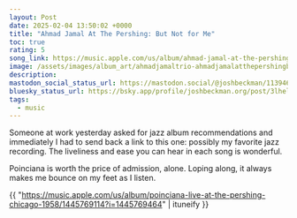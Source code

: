 ```yaml
---
layout: Post
date: 2025-02-04 13:50:02 +0000
title: "Ahmad Jamal At The Pershing: But Not for Me"
toc: true
rating: 5
song_link: https://music.apple.com/us/album/ahmad-jamal-at-the-pershing-but-not-for-me/1445769114
image: /assets/images/album_art/ahmadjamaltrio-ahmadjamalatthepershingbutnotforme.jpg
description: 
mastodon_social_status_url: https://mastodon.social/@joshbeckman/113946820585728721
bluesky_status_url: https://bsky.app/profile/joshbeckman.org/post/3lhelqyb4ki24
tags:
  - music
---
```



Someone at work yesterday asked for jazz album recommendations and immediately I had to send back a link to this one: possibly my favorite jazz recording. The liveliness and ease you can hear in each song is wonderful.

Poinciana is worth the price of admission, alone. Loping along, it always makes me bounce on my feet as I listen.

{{ "https://music.apple.com/us/album/poinciana-live-at-the-pershing-chicago-1958/1445769114?i=1445769464" | ituneify }}
